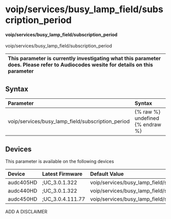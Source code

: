 ﻿---
description: voip/services/busy_lamp_field/subscription_period
search: false
---

# voip/services/busy_lamp_field/subscription_period

#### voip/services/busy_lamp_field/subscription_period

voip/services/busy_lamp_field/subscription_period


| This parameter is currently investigating what this parameter does. Please refer to Audiocodes wesite for details on this parameter | 
| :--- |

## Syntax
| Parameter | Syntax |
| :--- | :--- |
|voip/services/busy_lamp_field/subscription_period | {% raw %} undefined {% endraw %}|

## Devices
This parameter is available on the following devices

| Device | Latest Firmware | Default Value |
|:---|:---|:---|
| audc405HD | ;UC_3.0.1.322 | voip/services/busy_lamp_field/subscription_period=3600 
| audc440HD | ;UC_3.0.1.322 | voip/services/busy_lamp_field/subscription_period=3600 
| audc450HD | ;UC_3.0.4.111.77 | voip/services/busy_lamp_field/subscription_period=3600 

ADD A DISCLAIMER

